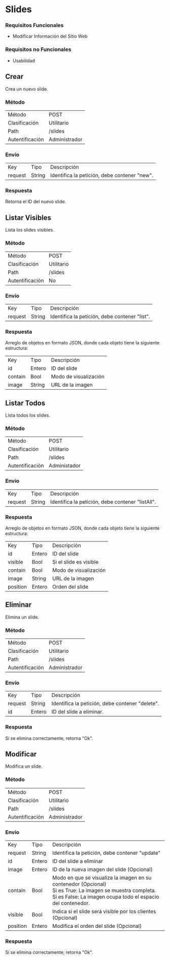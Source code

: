# Slides

### Requisitos Funcionales

* Modificar Información del Sitio Web

### Requisitos no Funcionales

* Usabilidad

## Crear

Crea un nuevo slide.

### Método

<table class="met">
  <tr>
    <td>Método</td>
    <td>POST</td>
  </tr>
  <tr>
    <td>Clasificación</td>
    <td>Utilitario</td>
  </tr>
  <tr>
    <td>Path</td>
    <td>/slides</td>
  </tr>
  <tr>
    <td>Autentificación</td>
    <td>Administrador</td>
  </tr>
</table>

### Envío

<table class="jsn">
  <tr>
    <td>Key</td>
    <td>Tipo</td>
    <td>Descripción</td>
  </tr>
  <tr>
    <td>request</td>
    <td>String</td>
    <td>Identifica la petición, debe contener "new".</td>
  </tr>
</table>

### Respuesta

Retorna el ID del nuevo slide.

## Listar Visibles

Lista los slides visibles.

### Método

<table class="met">
  <tr>
    <td>Método</td>
    <td>POST</td>
  </tr>
  <tr>
    <td>Clasificación</td>
    <td>Utilitario</td>
  </tr>
  <tr>
    <td>Path</td>
    <td>/slides</td>
  </tr>
  <tr>
    <td>Autentificación</td>
    <td>No</td>
  </tr>
</table>

### Envío

<table class="jsn">
  <tr>
    <td>Key</td>
    <td>Tipo</td>
    <td>Descripción</td>
  </tr>
  <tr>
    <td>request</td>
    <td>String</td>
    <td>Identifica la petición, debe contener "list".</td>
  </tr>
</table>

### Respuesta

Arreglo de objetos en formato JSON, donde cada objeto tiene la siguiente estructura:

<table class="jsn">
  <tr>
    <td>Key</td>
    <td>Tipo</td>
    <td>Descripción</td>
  </tr>
  <tr>
    <td>id</td>
    <td>Entero</td>
    <td>ID del slide</td>
  </tr>
  <tr>
    <td>contain</td>
    <td>Bool</td>
    <td>Modo de visualización</td>
  </tr>
  <tr>
    <td>image</td>
    <td>String</td>
    <td>URL de la imagen</td>
  </tr>
</table>

## Listar Todos

Lista todos los slides.

### Método

<table class="met">
  <tr>
    <td>Método</td>
    <td>POST</td>
  </tr>
  <tr>
    <td>Clasificación</td>
    <td>Utilitario</td>
  </tr>
  <tr>
    <td>Path</td>
    <td>/slides</td>
  </tr>
  <tr>
    <td>Autentificación</td>
    <td>Administador</td>
  </tr>
</table>

### Envío

<table class="jsn">
  <tr>
    <td>Key</td>
    <td>Tipo</td>
    <td>Descripción</td>
  </tr>
  <tr>
    <td>request</td>
    <td>String</td>
    <td>Identifica la petición, debe contener "listAll".</td>
  </tr>
</table>

### Respuesta

Arreglo de objetos en formato JSON, donde cada objeto tiene la siguiente estructura:

<table class="jsn">
  <tr>
    <td>Key</td>
    <td>Tipo</td>
    <td>Descripción</td>
  </tr>
  <tr>
    <td>id</td>
    <td>Entero</td>
    <td>ID del slide</td>
  </tr>
  <tr>
    <td>visible</td>
    <td>Bool</td>
    <td>Si el slide es visible</td>
  </tr>
  <tr>
    <td>contain</td>
    <td>Bool</td>
    <td>Modo de visualización</td>
  </tr>
  <tr>
    <td>image</td>
    <td>String</td>
    <td>URL de la imagen</td>
  </tr>
  <tr>
    <td>position</td>
    <td>Entero</td>
    <td>Orden del slide</td>
  </tr>
</table>

## Eliminar

Elimina un slide.

### Método

<table class="met">
  <tr>
    <td>Método</td>
    <td>POST</td>
  </tr>
  <tr>
    <td>Clasificación</td>
    <td>Utilitario</td>
  </tr>
  <tr>
    <td>Path</td>
    <td>/slides</td>
  </tr>
  <tr>
    <td>Autentificación</td>
    <td>Administrador</td>
  </tr>
</table>

### Envío

<table class="jsn">
  <tr>
    <td>Key</td>
    <td>Tipo</td>
    <td>Descripción</td>
  </tr>
  <tr>
    <td>request</td>
    <td>String</td>
    <td>Identifica la petición, debe contener "delete".</td>
  </tr>
  <tr>
    <td>id</td>
    <td>Entero</td>
    <td>ID del slide a eliminar.</td>
  </tr>
</table>

### Respuesta

Si se elimina correctamente, retorna "Ok".

## Modificar

Modifica un slide.

### Método

<table class="met">
  <tr>
    <td>Método</td>
    <td>POST</td>
  </tr>
  <tr>
    <td>Clasificación</td>
    <td>Utilitario</td>
  </tr>
  <tr>
    <td>Path</td>
    <td>/slides</td>
  </tr>
  <tr>
    <td>Autentificación</td>
    <td>Administrador</td>
  </tr>
</table>

### Envío

<table class="jsn">
  <tr>
    <td>Key</td>
    <td>Tipo</td>
    <td>Descripción</td>
  </tr>
  <tr>
    <td>request</td>
    <td>String</td>
    <td>Identifica la petición, debe contener "update"</td>
  </tr>
  <tr>
    <td>id</td>
    <td>Entero</td>
    <td>ID del slide a eliminar</td>
  </tr>
  <tr>
    <td>image</td>
    <td>Entero</td>
    <td>ID de la nueva imagen del slide (Opcional)</td>
  </tr>
  <tr>
    <td>contain</td>
    <td>Bool</td>
    <td>Modo en que se visualiza la imagen en su contenedor (Opcional)<br>Si es True: La imagen se muestra completa.<br>Si es False: La imagen ocupa todo el espacio del contenedor.</td>
  </tr>
  <tr>
    <td>visible</td>
    <td>Bool</td>
    <td>Indica si el slide será visible por los clientes (Opcional)</td>
  </tr>
  <tr>
    <td>position</td>
    <td>Entero</td>
    <td>Modifica el orden del slide (Opcional)</td>
  </tr>
</table>

### Respuesta

Si se elimina correctamente, retorna "Ok".
